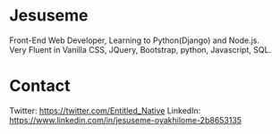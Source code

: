 # Jesuseme 

Front-End Web Developer, Learning to Python(Django) and Node.js.         
Very Fluent in Vanilla CSS, JQuery, Bootstrap, python, Javascript, SQL.  


# Contact
Twitter: https://twitter.com/Entitled_Native
LinkedIn: https://www.linkedin.com/in/jesuseme-oyakhilome-2b8653135 
